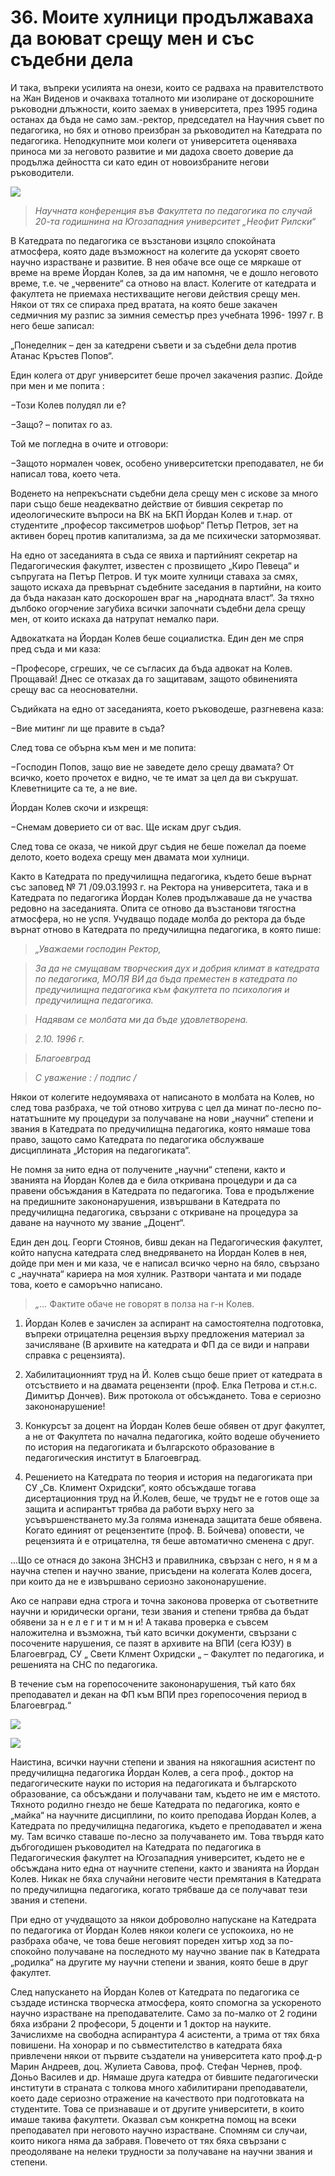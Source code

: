 # 36. Моите хулници продължаваха да воюват срещу мен и със съдебни дела

И така, въпреки усилията на онези, които се радваха на правителството на Жан
Виденов и очакваха тоталното ми изолиране от доскорошните ръководни длъжности,
които заемах в университета, през 1995 година останах да бъда не само
зам.-ректор, председател на Научния съвет по педагогика, но бях и отново
преизбран за ръководител на Катедрата по педагогика. Неподкупните мои колеги от
университета оценяваха приноса ми за неговото развитие и ми дадоха своето
доверие да продължа дейността си като един от новоизбраните негови ръководители.

![](media/cdf0d492d2df87ffbfdd4b6533a793f0.png)

>   *Научната конференция във Факултета по педагогика по случай 20-та годишнина
>   на Югозападния университет „Неофит Рилски“*

В Катедрата по педагогика се възстанови изцяло спокойната атмосфера, която даде
възможност на колегите да ускорят своето научно израстване и развитие. В нея
обаче все още се мяркаше от време на време Йордан Колев, за да им напомня, че е
дошло неговото време, т.е. че „червените“ са отново на власт. Колегите от
катедрата и факултета не приемаха нестихващите негови действия срещу мен. Някои
от тях се спираха пред вратата, на която беше закачен седмичния му разпис за
зимния семестър през учебната 1996- 1997 г. В него беше записал:

„Понеделник – ден за катедрени съвети и за съдебни дела против Атанас Кръстев
Попов“.

Един колега от друг университет беше прочел закачения разпис. Дойде при мен и ме
попита :

&minus;Този Колев полудял ли е?

&minus;Защо? – попитах го аз.

Той ме погледна в очите и отговори:

&minus;Защото нормален човек, особено университетски преподавател, не би написал
    това, което чета.

Воденето на непрекъснати съдебни дела срещу мен с искове за много пари също беше
неадекватно действие от бившия секретар по идеологическите въпроси на ВК на БКП
Йордан Колев и т.нар. от студентите „професор таксиметров шофьор“ Петър Петров,
зет на активен борец против капитализма, за да ме психически затормозяват.

На едно от заседанията в съда се явиха и партийният секретар на Педагогическия
факултет, известен с прозвището „Киро Певеца“ и съпругата на Петър Петров. И тук
моите хулници ставаха за смях, защото искаха да превърнат съдебните заседания в
партийни, на които да бъда наказан като доскорошен враг на „народната власт“. За
тяхно дълбоко огорчение загубиха всички започнати съдебни дела срещу мен, от
които искаха да натрупат немалко пари.

Адвокатката на Йордан Колев беше социалистка. Един ден ме спря пред съда и ми
каза:

&minus;Професоре, сгреших, че се съгласих да бъда адвокат на Колев. Прощавай! Днес
    се отказах да го защитавам, защото обвиненията срещу вас са неоснователни.

Съдийката на едно от заседанията, което ръководеше, разгневена каза:

&minus;Вие митинг ли ще правите в съда?

След това се обърна към мен и ме попита:

&minus;Господин Попов, защо вие не заведете дело срещу двамата? От всичко, което
    прочетох е видно, че те имат за цел да ви съкрушат. Клеветниците са те, а не
    вие.

Йордан Колев скочи и изкрещя:

&minus;Снемам доверието си от вас. Ще искам друг съдия.

След това се оказа, че никой друг съдия не беше пожелал да поеме делото, което
водеха срещу мен двамата мои хулници.

Както в Катедрата по предучилищна педагогика, където беше върнат със заповед №
71 /09.03.1993 г. на Ректора на университета, така и в Катедрата по педагогика
Йордан Колев продължаваше да не участва редовно на заседанията. Опита се отново
да възстанови тягостна атмосфера, но не успя. Учудващо подаде молба до ректора
да бъде върнат отново в Катедрата по предучилищна педагогика, в която пише:

>   *„Уважаеми господин Ректор,*

>   *За да не смущавам творческия дух и добрия климат в катедрата по педагогика,
>   МОЛЯ ВИ да бъда преместен в катедрата по предучилищна педагогика към
>   факултета по психология и предучилищна педагогика.*

>   *Надявам се молбата ми да бъде удовлетворена.*

>   *2.10. 1996 г.*

>   *Благоевград*

> *С уважение : / подпис /*

Някои от колегите недоумяваха от написаното в молбата на Колев, но след това
разбраха, че той отново хитрува с цел да минат по-лесно по-нататъшните му
процедури за получаване на нови „научни“ степени и звания в Катедрата по
предучилищна педагогика, която нямаше това право, защото само Катедрата по
педагогика обслужваше дисциплината „История на педагогиката“.

Не помня за нито една от получените „научни“ степени, както и званията на Йордан
Колев да е била откривана процедури и да са правени обсъждания в Катедрата по
педагогика. Това е продължение на предишните закононарушения, извършвани в
Катедрата по предучилищна педагогика, свързани с откриване на процедура за
даване на научното му звание „Доцент“.

Един ден доц. Георги Стоянов, бивш декан на Педагогическия факултет, който
напусна катедрата след внедряването на Йордан Колев в нея, дойде при мен и ми
каза, че е написал всичко черно на бяло, свързано с „научната“ кариера на моя
хулник. Разтвори чантата и ми подаде това, което е саморъчно написано.

>   *„...* Фактите обаче не говорят в полза на г-н Колев.

1.  Йордан Колев е зачислен за аспирант на самостоятелна подготовка, въпреки
    отрицателна рецензия върху предложения материал за зачисляване (В архивите
    на катедрата и ФП да се види и направи справка с рецензията).

2.  Хабилитационният труд на Й. Колев също беше приет от катедрата в отсъствието
    и на двамата рецензенти (проф. Елка Петрова и ст.н.с. Димитър Дончев). Виж
    протокола от обсъждането. Това е сериозно закононарушение!

3.  Конкурсът за доцент на Йордан Колев беше обявен от друг факултет, а не от
    Факултета по начална педагогика, който водеше обучението по история на
    педагогиката и българското образование в педагогическия институт в
    Благоевград.

4.  Решението на Катедрата по теория и история на педагогиката при СУ „Св.
    Климент Охридски“, която обсъждаше тогава дисертационния труд на Й.Колев,
    беше, че трудът не е готов още за защита и аспирантът трябва да работи върху
    него за усъвършенстването му.За голяма изненада защитата беше обявена.
    Когато единият от рецензентите (проф. В. Бойчева) оповести, че рецензията ѝ
    е отрицателна, тя беше автоматично сменена с друг.

...Що се отнася до закона ЗНСНЗ и правилника, свързан с него, н я м а научна
степен и научно звание, присъдени на колегата Колев досега, при които да не е
извършвано сериозно закононарушение.

Ако се направи една строга и точна законова проверка от съответните научни и
юридически органи, тези звания и степени трябва да бъдат обявени за н е л е г и
т и м н и! А такава проверка е съвсем наложителна и възможна, тъй като всички
документи, свързани с посочените нарушения, се пазят в архивите на ВПИ (сега
ЮЗУ) в Благоевград, СУ „ Свети Клмент Охридски „ – Факултет по педагогика, и
решенията на СНС по педагогика.

В течение съм на горепосочените закононарушения, тъй като бях преподавател и
декан на ФП към ВПИ през горепосочения период в Благоевград.“

![](media/69f030b0b0bf8e7bf76cc93bd9e49528.png)

![](media/9a174d70276ad828d01c137ec47aa507.png)

Наистина, всички научни степени и звания на някогашния асистент по предучилищна
педагогика Йордан Колев, а сега проф., доктор на педагогическите науки по
история на педагогиката и българското образование, са обсъждани и получавани
там, където не им е мястото. Тяхното родилно гнездо не беше Катедрата по
педагогика, която е „майка“ на научните дисциплини, по които преподава Йордан
Колев, а Катедрата по предучилищна педагогика, където е преподавател и жена му.
Там всичко ставаше по-лесно за получаването им. Това твърдя като дъбгогодишен
ръководител на Катедрата по педагогика в Педагогическия факултет на Югозападния
университет, където не е обсъждана нито една от научните степени, както и
званията на Йордан Колев. Никак не бяха случайни неговите чести премятания в
Катедрата по предучилищна педагогика, когато трябваше да се получават тези
звания и степени.

При едно от учудващото за някои доброволно напускане на Катедрата по педагогика
от Йордан Колев някои колеги се успокоиха, но не разбраха обаче, че това беше
неговият пореден хитър ход за по-спокойно получаване на последното му научно
звание пак в Катедрата „родилка“ на другите му научни степени и звания, която
беше в друг факултет.

След напускането на Йордан Колев от Катедрата по педагогика се създаде истинска
творческа атмосфера, която спомогна за ускореното научно израстване на
преподавателите. Само за по-малко от 2 години бяха избрани 2 професори, 5
доценти и 1 доктор на науките. Зачислихме на свободна аспирантура 4 асистенти, а
трима от тях бяха повишени. На хонорар и по съвместителство в катедрата бяха
привлечени някои от първите създатели на университета като проф.д-р Марин
Андреев, доц. Жулиета Савова, проф. Стефан Чернев, проф. Доньо Василев и др.
Нямаше друга катедра от бившите педагогически институти в страната с толкова
много хабилитирани преподаватели, което даде сериозно отражение на качеството
при подготовката на студентите. Това се признаваше и от другите университети, в
които имаше такива факултети. Оказвал съм конкретна помощ на всеки преподавател
при неговото научно израстване. Спомням си случаи, които никога няма да забравя.
Повечето от тях бяха свързани с преодоляване на нелеки трудности за получаване
на научни звания и степени.  


